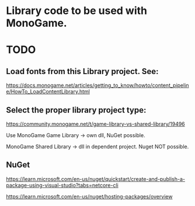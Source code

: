Library code to be used with MonoGame.
=====================================

TODO
=======
Load fonts from this Library project. See:
-----------

https://docs.monogame.net/articles/getting_to_know/howto/content_pipeline/HowTo_LoadContentLibrary.html

Select the proper library project type:
-------------
https://community.monogame.net/t/game-library-vs-shared-library/19496

Use MonoGame Game Library -> own dll, NuGet possible.

MonoGame Shared Library -> dll in dependent project. Nuget NOT possible.


NuGet
-------------
https://learn.microsoft.com/en-us/nuget/quickstart/create-and-publish-a-package-using-visual-studio?tabs=netcore-cli

https://learn.microsoft.com/en-us/nuget/hosting-packages/overview